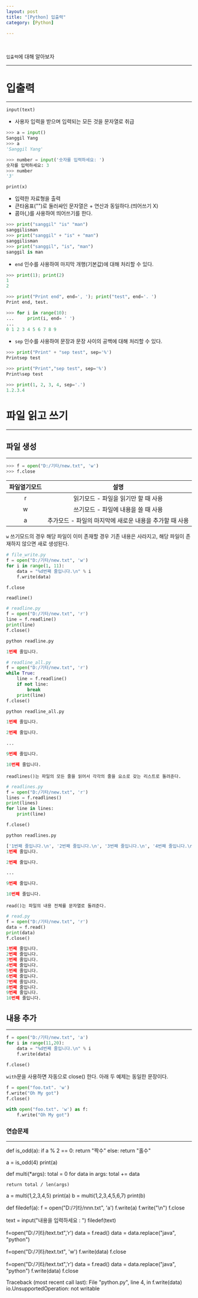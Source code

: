 ```yaml
---
layout: post
title: "[Python] 입출력"
category: [Python]

---
```

<br>

`입출력`에 대해 알아보자
<!-- more -->

<hr>


# 입출력
---
`input(text)`
- 사용자 입력을 받으며 입력되는 모든 것을 문자열로 취급

```python
>>> a = input()
Sanggil Yang
>>> a
'Sanggil Yang'

>>> number = input('숫자를 입력하세요: ')
숫자를 입력하세요: 3
>>> number
'3'
```

`print(x)`
- 입력한 자료형을 출력
- 큰타옴표("")로 둘러싸인 문자열은 + 연산과 동일하다.(띄어쓰기 X)
- 콤마(,)를 사용하여 띄어쓰기를 한다.

```python
>>> print("sanggil" "is" "man")
sanggilisman
>>> print("sanggil" + "is" + "man")
sanggilisman
>>> print("sanggil", "is", "man")
sanggil is man
```
- `end` 인수를 사용하여 마지막 개행(기본값)에 대해 처리할 수 있다.
```python
>>> print(1); print(2)
1
2

>>> print("Print end", end=', '); print("test", end='. ')
Print end, test.

>>> for i in range(10):
...     print(i, end= ' ')
...
0 1 2 3 4 5 6 7 8 9
```


- `sep` 인수를 사용하여 문장과 문장 사이의 공백에 대해 처리할 수 있다.
```python
>>> print("Print" + "sep test", sep='%')
Printsep test

>>> print("Print","sep test", sep='%')
Print%sep test

>>> print(1, 2, 3, 4, sep='.')
1.2.3.4
```

# 파일 읽고 쓰기
---
## 파일 생성
---
```python
>>> f = open("D:/기타/new.txt", 'w')
>>> f.close
```
|파일열기모드|설명|
|:---:|:---:|
|r|읽기모드 - 파일을 읽기만 할 때 사용|
|w|쓰기모드 - 파일에 내용을 쓸 때 사용|
|a|추가모드 - 파일의 마지막에 새로운 내용을 추가할 때 사용|

`w` 쓰기모드의 경우 해당 파일이 이미 존재할 경우 기존 내용은 사라지고, 해당 파일이 존재하지 않으면 새로 생성된다.

```python
# file_write.py
f = open("D:/기타/new.txt", 'w')
for i in range(1, 11):
    data = "%d번째 줄입니다.\n" % i
    f.write(data)

f.close
```
`readline()`

```python
# readline.py
f = open("D:/기타/new.txt", 'r')
line = f.readline()
print(line)
f.close()

python readline.py

1번째 줄입니다.
```

```python
# readline_all.py
f = open("D:/기타/new.txt", 'r')
while True:
    line = f.readline()
    if not line:
        break
    print(line)
f.close()

python readline_all.py

1번째 줄입니다.

2번째 줄입니다.

...

9번째 줄입니다.

10번째 줄입니다.
```

`readlines()는 파일의 모든 줄을 읽어서 각각의 줄을 요소로 갖는 리스트로 돌려준다.`
```python
# readlines.py
f = open("D:/기타/new.txt", 'r')
lines = f.readlines()
print(lines)
for line in lines:
    print(line)

f.close()

python readlines.py

['1번째 줄입니다.\n', '2번째 줄입니다.\n', '3번째 줄입니다.\n', '4번째 줄입니다.\n', '5번째 줄입니다.\n', '6번째 줄입니다.\n', '7번째 줄입니다.\n', '8번째 줄입니다.\n', '9번째 줄입니다.\n', '10번째 줄입니다.\n']
1번째 줄입니다.

2번째 줄입니다.

...

9번째 줄입니다.

10번째 줄입니다.
```

`read()는 파일의 내용 전체를 문자열로 돌려준다.`
```python
# read.py
f = open("D:/기타/new.txt", 'r')
data = f.read()
print(data)
f.close()

1번째 줄입니다.
2번째 줄입니다.
3번째 줄입니다.
4번째 줄입니다.
5번째 줄입니다.
6번째 줄입니다.
7번째 줄입니다.
8번째 줄입니다.
9번째 줄입니다.
10번째 줄입니다.
```

## 내용 추가
---
```python
f = open("D:/기타/new.txt", 'a')
for i in range(11,20):
    data = "%d번째 줄입니다.\n" % i
    f.write(data)

f.close()
```

`with`문을 사용하면 자동으로 close() 한다. 아래 두 예제는 동일한 문장이다.
```python
f = open("foo.txt". 'w')
f.write("Oh My got")
f.close()

with open("foo.txt". 'w') as f:
    f.write("Oh My got")
```


### 연습문제
---
def is_odd(a):
    if a % 2 == 0:
        return "짝수"
    else:
        return "홀수"

a = is_odd(4)
print(a)

def multi(*args):
    total = 0
    for data in args:
        total += data

    return total / len(args)

a = multi(1,2,3,4,5)
print(a)
b = multi(1,2,3,4,5,6,7)
print(b)


def filedef(a):
    f = open("D:/기타/nnn.txt", 'a')
    f.write(a)
    f.write("\n")
    f.close

text = input("내용을 입력하세요 : ")
filedef(text)

f=open("D:/기타/text.txt",'r')
data = f.read()
data = data.replace("java", "python")

f=open("D:/기타/text.txt", 'w')
f.write(data)
f.close

f=open("D:/기타/text.txt",'r')
data = f.read()
data = data.replace("java", "python")
f.write(data)
f.close

Traceback (most recent call last):
  File "python.py", line 4, in <module>
    f.write(data)
io.UnsupportedOperation: not writable


